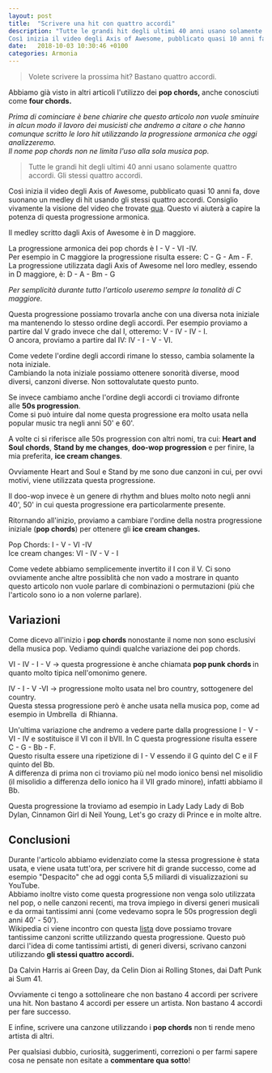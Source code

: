 ```yaml
---
layout: post
title:  "Scrivere una hit con quattro accordi"
description: "Tutte le grandi hit degli ultimi 40 anni usano solamente quattro accordi. Gli stessi quattro accordi.
Così inizia il video degli Axis of Awesome, pubblicato quasi 10 anni fa, dove suonano le grandi hit usando gli stessi quattro accordi. Consiglio vivamente la visione del video che trovate qua. Questo vi aiuterà a capire la potenza di questa progressione armonica"
date:   2018-10-03 10:30:46 +0100
categories: Armonia
---
```

<blockquote>
<p>Volete scrivere la prossima hit? Bastano quattro accordi.</p>
</blockquote>

<p>Abbiamo gi&agrave; visto in altri articoli l&#39;utilizzo dei <strong>pop chords,&nbsp;</strong>anche conosciuti come <strong>four chords</strong><strong>.</strong></p>

<p><em>Prima di cominciare &egrave; bene chiarire che questo articolo non vuole sminuire in alcun modo il lavoro dei musicisti che andremo a citare o che hanno comunque scritto le loro hit utilizzando la progressione armonica che oggi analizzeremo.<br />
Il nome pop chords non ne limita l&#39;uso alla sola musica pop.</em></p>

<blockquote>
<p>Tutte le grandi hit degli ultimi 40 anni usano solamente quattro accordi. Gli stessi quattro accordi.</p>
</blockquote>

<p>Cos&igrave; inizia il video degli Axis of Awesome, pubblicato quasi 10 anni fa, dove suonano un medley di hit usando gli stessi quattro accordi. Consiglio vivamente la visione del video che trovate <a href="https://www.youtube.com/watch?v=5pidokakU4I">qua</a>. Questo vi aiuter&agrave; a capire la potenza di questa progressione armonica.</p>

<p>Il medley scritto dagli Axis of Awesome &egrave; in D maggiore.</p>

<p>La progressione armonica dei pop chords &egrave; I - V - VI -IV.<br />
Per esempio in C maggiore la progressione risulta essere: C - G - Am - F.<br />
La progressione utilizzata dagli Axis of Awesome nel loro medley, essendo in D maggiore, &egrave;: D - A - Bm - G</p>

<p><em>Per semplicit&agrave; durante tutto l&#39;articolo useremo sempre la tonalit&agrave; di C maggiore.</em></p>

<p>Questa progressione possiamo trovarla anche con una diversa nota iniziale ma mantenendo lo stesso ordine degli accordi. Per esempio proviamo a partire dal V grado invece che dal I, otteremo: V - IV - IV - I.<br />
O ancora, proviamo a partire dal IV: IV - I - V - VI.</p>

<p>Come vedete l&#39;ordine degli accordi rimane lo stesso, cambia solamente la nota iniziale.<br />
Cambiando la nota iniziale possiamo ottenere sonorit&agrave; diverse, mood diversi, canzoni diverse. Non sottovalutate questo punto.</p>

<p>Se invece cambiamo anche l&#39;ordine degli accordi ci troviamo difronte alle&nbsp;<strong>50s progression</strong>.<br />
Come si pu&ograve; intuire dal nome questa progressione era molto usata nella popular music tra negli anni 50&#39; e 60&#39;.</p>

<p>A volte ci si riferisce alle 50s progression con altri nomi, tra cui: <strong>Heart and Soul chords</strong>, <strong>Stand by me changes</strong>, <strong>doo-wop progression</strong> e per finire, la mia preferita, <strong>ice cream changes</strong>.</p>

<p>Ovviamente Heart and Soul e Stand by me sono due canzoni in cui, per ovvi motivi, viene utilizzata questa progressione.</p>

<p>Il doo-wop invece &egrave; un genere di rhythm and blues molto noto negli anni 40&#39;, 50&#39; in cui questa progressione era particolarmente presente.</p>

<p>Ritornando all&#39;inizio, proviamo a cambiare l&#39;ordine della nostra progressione iniziale (<strong>pop chords</strong>) per ottenere gli <strong>ice cream changes.</strong></p>

<p>Pop Chords: I - V - VI -IV<br />
Ice cream changes: VI - IV - V - I</p>

<p>Come vedete abbiamo semplicemente invertito il I con il V. Ci sono ovviamente anche altre possiblit&agrave; che non vado a mostrare in quanto questo articolo non vuole parlare di combinazioni o permutazioni (pi&ugrave; che l&#39;articolo sono io a non volerne parlare).</p>

<h2>Variazioni</h2>

<p>Come dicevo all&#39;inizio i <strong>pop chords&nbsp;</strong>nonostante il nome non sono esclusivi della musica pop. Vediamo quindi qualche variazione dei pop chords.</p>

<p>VI - IV - I - V -&gt; questa progressione &egrave; anche chiamata <strong>pop punk chords&nbsp;</strong>in quanto molto tipica nell&#39;omonimo genere.</p>

<p>IV - I - V -VI -&gt; progressione molto usata nel bro country, sottogenere del country.<br />
Questa stessa progressione per&ograve; &egrave; anche usata nella musica pop, come ad esempio in Umbrella&nbsp; di Rhianna.</p>

<p>Un&#39;ultima variazione che andremo a vedere parte dalla progressione I - V - VI - IV e sostituisce il VI con il bVII. In C questa progressione risulta essere C - G - Bb - F.<br />
Questo risulta essere una ripetizione di I - V essendo il G quinto del C e il F quinto del Bb.<br />
A differenza di prima non ci troviamo pi&ugrave; nel modo ionico bens&igrave; nel misolidio (il misolidio a differenza dello ionico ha il VII grado minore), infatti abbiamo il Bb.</p>

<p>Questa progressione la troviamo ad esempio in Lady Lady Lady di Bob Dylan, Cinnamon Girl di Neil Young, Let&#39;s go crazy di Prince e in molte altre.</p>

<h2>Conclusioni</h2>

<p>Durante l&#39;articolo abbiamo evidenziato come la stessa progressione &egrave; stata usata, e viene usata tutt&#39;ora, per scrivere hit di grande successo, come ad esempio &quot;Despacito&quot; che ad oggi conta 5,5 miliardi di visualizzazioni su YouTube.<br />
Abbiamo inoltre visto come questa progressione non venga solo utilizzata nel pop, o nelle canzoni recenti, ma trova impiego in diversi generi musicali e da ormai tantissimi anni (come vedevamo sopra le 50s progression degli anni 40&#39; - 50&#39;).<br />
Wikipedia ci viene incontro con questa <a href="https://en.wikipedia.org/wiki/List_of_songs_containing_the_I%E2%80%93V%E2%80%93vi%E2%80%93IV_progression">lista</a> dove possiamo trovare tantissime canzoni scritte utilizzando questa progressione. Questo pu&ograve; darci l&#39;idea di come tantissimi artisti, di generi diversi, scrivano canzoni utilizzando&nbsp;<strong>gli stessi quattro accordi.</strong></p>

<p>Da Calvin Harris ai Green Day, da Celin Dion ai Rolling Stones, dai Daft Punk ai Sum 41.</p>

<p>Ovviamente ci tengo a sottolineare che non bastano 4 accordi per scrivere una hit. Non bastano 4 accordi per essere un artista. Non bastano 4 accordi per fare successo.</p>

<p>E infine, scrivere una canzone utilizzando i <strong>pop chords</strong>&nbsp;non ti rende meno artista di altri.</p>

<p>Per qualsiasi dubbio, curiosit&agrave;, suggerimenti, correzioni o per farmi sapere cosa ne pensate non esitate a&nbsp;<strong>commentare qua sotto</strong>!</p>
